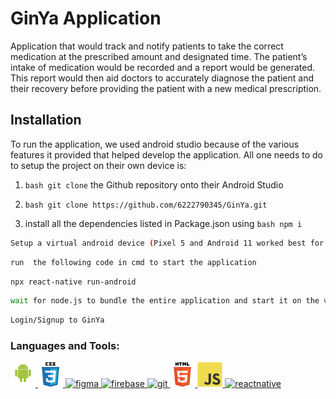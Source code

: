# GinYa Application

Application that would track and notify patients to take the correct medication at the prescribed amount and designated time. The patient’s intake of medication would be recorded and a report would be generated. This report would then aid doctors to accurately diagnose the patient and their recovery before providing the patient with a new medical prescription.

## Installation

To run the application, we used android studio because of the various features it provided that helped develop the application. All one needs to do to setup the project on their own device is:

1. ```bash git clone``` the Github repository onto their Android Studio

2. ```bash git clone https://github.com/6222790345/GinYa.git```

3. install all the dependencies listed in Package.json using ```bash npm i```

```bash
Setup a virtual android device (Pixel 5 and Android 11 worked best for us)
```
```bash
run  the following code in cmd to start the application
```
```bash
npx react-native run-android
```
```bash
wait for node.js to bundle the entire application and start it on the virtual device
```
```bash
Login/Signup to GinYa
```
<h3 align="left">Languages and Tools:</h3>
<p align="left"> <a href="https://developer.android.com" target="_blank" rel="noreferrer"> <img src="https://raw.githubusercontent.com/devicons/devicon/master/icons/android/android-original-wordmark.svg" alt="android" width="40" height="40"/> </a> <a href="https://www.w3schools.com/css/" target="_blank" rel="noreferrer"> <img src="https://raw.githubusercontent.com/devicons/devicon/master/icons/css3/css3-original-wordmark.svg" alt="css3" width="40" height="40"/> </a> <a href="https://www.figma.com/" target="_blank" rel="noreferrer"> <img src="https://www.vectorlogo.zone/logos/figma/figma-icon.svg" alt="figma" width="40" height="40"/> </a> <a href="https://firebase.google.com/" target="_blank" rel="noreferrer"> <img src="https://www.vectorlogo.zone/logos/firebase/firebase-icon.svg" alt="firebase" width="40" height="40"/> </a> <a href="https://git-scm.com/" target="_blank" rel="noreferrer"> <img src="https://www.vectorlogo.zone/logos/git-scm/git-scm-icon.svg" alt="git" width="40" height="40"/> </a> <a href="https://www.w3.org/html/" target="_blank" rel="noreferrer"> <img src="https://raw.githubusercontent.com/devicons/devicon/master/icons/html5/html5-original-wordmark.svg" alt="html5" width="40" height="40"/> </a> <a href="https://developer.mozilla.org/en-US/docs/Web/JavaScript" target="_blank" rel="noreferrer"> <img src="https://raw.githubusercontent.com/devicons/devicon/master/icons/javascript/javascript-original.svg" alt="javascript" width="40" height="40"/> </a> <a href="https://reactnative.dev/" target="_blank" rel="noreferrer"> <img src="https://reactnative.dev/img/header_logo.svg" alt="reactnative" width="40" height="40"/> </a> </p>

